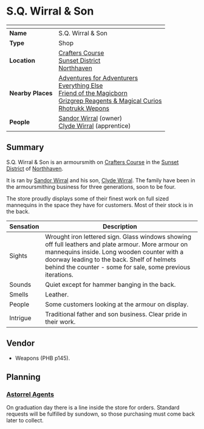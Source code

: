 # S.Q. Wirral & Son

| []() | |
| --- | --- |
| **Name** | S.Q. Wirral & Son |
| **Type** | Shop |
| **Location** | [Crafters Course](../../streets/crafters-course.md)<br />[Sunset District](../../districts/sunset-district.md)<br />[Northhaven](../../cities/northhaven.md) |
| **Nearby Places** | [Adventures for Adventurers](adventures-for-adventurers.md)<br />[Everything Else](everything-else.md)<br />[Friend of the Magicborn](friend-of-the-magicborn.md)<br />[Grizgrep Reagents & Magical Curios](grizgrep-reagents-and-magical-curios.md)<br />[Rhotrukk Wepons](rhotrukk-wepons.md) |
| **People** | [Sandor Wirral](../../../people/sandor-wirral.md) (owner)<br />[Clyde Wirral](../../../people/clyde-wirral.md) (apprentice) |

## Summary

S.Q. Wirral & Son is an armoursmith on [Crafters Course](../../streets/crafters-course.md) in the [Sunset District](../../districts/sunset-district.md) of [Northhaven](../../cities/northhaven.md).

It is ran by [Sandor Wirral](../../../people/sandor-wirral.md) and his son, [Clyde Wirral](../../../people/clyde-wirral.md). The family have been in the armoursmithing business for three generations, soon to be four.

The store proudly displays some of their finest work on full sized mannequins in the space they have for customers. Most of their stock is in the back.

| Sensation | Description |
| ---- | --- |
| Sights | Wrought iron lettered sign. Glass windows showing off full leathers and plate armour. More armour on mannequins inside. Long wooden counter with a doorway leading to the back. Shelf of helmets behind the counter - some for sale, some previous iterations. |
| Sounds | Quiet except for hammer banging in the back. |
| Smells | Leather. |
| People | Some customers looking at the armour on display. |
| Intrigue | Traditional father and son business. Clear pride in their work. |

## Vendor

- Weapons (PHB p145).

## Planning

### [Astorrel Agents](../../../../campaigns/astorrel-agents/astorrel-agents.md)

On graduation day there is a line inside the store for orders. Standard requests will be fulfilled by sundown, so those purchasing must come back later to collect.
